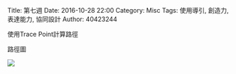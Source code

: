 Title: 第七週
Date: 2016-10-28 22:00
Category: Misc
Tags: 使用導引, 創造力, 表達能力, 協同設計
Author: 40423244

<p>使用Trace Point計算路徑<p>


<p>路徑圖</p>
<a><img src="../photo/Trace Point.PNG" /></a>
